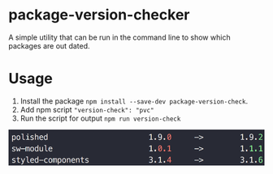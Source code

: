 # package-version-checker
A simple utility that can be run in the command line to show which packages are out dated.

# Usage
1) Install the package `npm install --save-dev package-version-check`.
2) Add npm script `"version-check": "pvc"`
3) Run the script for output `npm run version-check`

![Version Checker Example](example.png)
